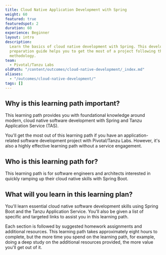 ```yaml
---
title: Cloud Native Application Development with Spring
weight: 60
featured: true
featuredspot: 2
duration: 60
experience: Beginner
layout: intro
description:
  Learn the basics of cloud native development with Spring. This developer
  preparation guide helps you to get the most of a project following the Pivotal/Tanzu Labs
  methodology.
team:
  - Pivotal/Tanzu Labs
oldPath: "/content/outcomes/cloud-native-development/_index.md"
aliases:
  - "/outcomes/cloud-native-development/"
tags: []
---
```


## Why is this learning path important?

This learning path provides you with foundational knowledge around modern, cloud native software development with Spring and Tanzu Application Service (TAS).

You'll get the most out of this learning path if you have an application-related software development project with Pivotal/Tanzu Labs. However, it's also a highly effective learning path without a service engagement.

## Who is this learning path for?

This learning path is for software engineers and architects interested in quickly ramping up their cloud native skills with Spring Boot.

## What will you learn in this learning plan?

You'll learn essential cloud native software development skills using Spring Boot and the Tanzu Application Service. You'll also be given a list of specific and targeted links to assist you in this learning path.

Each section is followed by suggested homework assignments and additional resources. This learning path takes approximately eight hours to complete, but the more time you spend on the learning path, for example, doing a deep study on the additional resources provided, the more value you'll get out of it.
